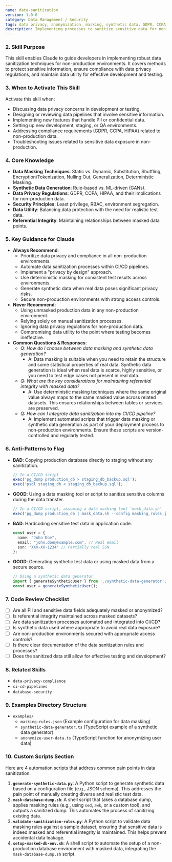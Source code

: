 ```yaml
---
name: data-sanitization
version: 1.0.0
category: Data Management / Security
tags: data privacy, anonymization, masking, synthetic data, GDPR, CCPA, HIPAA
description: Implementing processes to sanitize sensitive data for non-production environments.
---
```


### 2. Skill Purpose

This skill enables Claude to guide developers in implementing robust data sanitization techniques for non-production environments. It covers methods to protect sensitive information, ensure compliance with data privacy regulations, and maintain data utility for effective development and testing.

### 3. When to Activate This Skill

Activate this skill when:
*   Discussing data privacy concerns in development or testing.
*   Designing or reviewing data pipelines that involve sensitive information.
*   Implementing new features that handle PII or confidential data.
*   Setting up new development, staging, or QA environments.
*   Addressing compliance requirements (GDPR, CCPA, HIPAA) related to non-production data.
*   Troubleshooting issues related to sensitive data exposure in non-production.

### 4. Core Knowledge

*   **Data Masking Techniques**: Static vs. Dynamic, Substitution, Shuffling, Encryption/Tokenization, Nulling Out, Generalization, Deterministic Masking.
*   **Synthetic Data Generation**: Rule-based vs. ML-driven (GANs).
*   **Data Privacy Regulations**: GDPR, CCPA, HIPAA, and their implications for non-production data.
*   **Security Principles**: Least privilege, RBAC, environment segregation.
*   **Data Utility**: Balancing data protection with the need for realistic test data.
*   **Referential Integrity**: Maintaining relationships between masked data points.

### 5. Key Guidance for Claude

*   **Always Recommend**:
    *   Prioritize data privacy and compliance in all non-production environments.
    *   Automate data sanitization processes within CI/CD pipelines.
    *   Implement a "privacy by design" approach.
    *   Use deterministic masking for consistent test results across environments.
    *   Generate synthetic data when real data poses significant privacy risks.
    *   Secure non-production environments with strong access controls.
*   **Never Recommend**:
    *   Using unmasked production data in any non-production environment.
    *   Relying solely on manual sanitization processes.
    *   Ignoring data privacy regulations for non-production data.
    *   Compromising data utility to the point where testing becomes ineffective.
*   **Common Questions & Responses**:
    *   *Q: How do I choose between data masking and synthetic data generation?*
        *   A: Data masking is suitable when you need to retain the structure and some statistical properties of real data. Synthetic data generation is ideal when real data is scarce, highly sensitive, or you need to test edge cases not present in real data.
    *   *Q: What are the key considerations for maintaining referential integrity with masked data?*
        *   A: Use deterministic masking techniques where the same original value always maps to the same masked value across related datasets. This ensures relationships between tables or services are preserved.
    *   *Q: How can I integrate data sanitization into my CI/CD pipeline?*
        *   A: Implement automated scripts that trigger data masking or synthetic data generation as part of your deployment process to non-production environments. Ensure these scripts are version-controlled and regularly tested.

### 6. Anti-Patterns to Flag

*   **BAD**: Copying production database directly to staging without any sanitization.
    ```typescript
    // In a CI/CD script
    exec('pg_dump production_db > staging_db_backup.sql');
    exec('psql staging_db < staging_db_backup.sql');
    ```
*   **GOOD**: Using a data masking tool or script to sanitize sensitive columns during the data transfer.
    ```typescript
    // In a CI/CD script, assuming a data masking tool 'mask_data.sh'
    exec('pg_dump production_db | mask_data.sh --config masking_rules.json | psql staging_db');
    ```
*   **BAD**: Hardcoding sensitive test data in application code.
    ```typescript
    const user = {
      name: "John Doe",
      email: "john.doe@example.com", // Real email
      ssn: "XXX-XX-1234" // Partially real SSN
    };
    ```
*   **GOOD**: Generating synthetic test data or using masked data from a secure source.
    ```typescript
    // Using a synthetic data generator
    import { generateSyntheticUser } from './synthetic-data-generator';
    const user = generateSyntheticUser();
    ```

### 7. Code Review Checklist

*   [ ] Are all PII and sensitive data fields adequately masked or anonymized?
*   [ ] Is referential integrity maintained across masked datasets?
*   [ ] Are data sanitization processes automated and integrated into CI/CD?
*   [ ] Is synthetic data used where appropriate to avoid real data exposure?
*   [ ] Are non-production environments secured with appropriate access controls?
*   [ ] Is there clear documentation of the data sanitization rules and processes?
*   [ ] Does the sanitized data still allow for effective testing and development?

### 8. Related Skills

*   `data-privacy-compliance`
*   `ci-cd-pipelines`
*   `database-security`

### 9. Examples Directory Structure

*   `examples/`
    *   `masking-rules.json` (Example configuration for data masking)
    *   `synthetic-data-generator.ts` (TypeScript example of a synthetic data generator)
    *   `anonymize-user-data.ts` (TypeScript function for anonymizing user data)

### 10. Custom Scripts Section

Here are 4 automation scripts that address common pain points in data sanitization:

1.  **`generate-synthetic-data.py`**: A Python script to generate synthetic data based on a configuration file (e.g., JSON schema). This addresses the pain point of manually creating diverse and realistic test data.
2.  **`mask-database-dump.sh`**: A shell script that takes a database dump, applies masking rules (e.g., using `sed`, `awk`, or a custom tool), and outputs a sanitized dump. This automates the process of sanitizing existing data.
3.  **`validate-sanitization-rules.py`**: A Python script to validate data masking rules against a sample dataset, ensuring that sensitive data is indeed masked and referential integrity is maintained. This helps prevent accidental data leakage.
4.  **`setup-masked-db-env.sh`**: A shell script to automate the setup of a non-production database environment with masked data, integrating the `mask-database-dump.sh` script.

